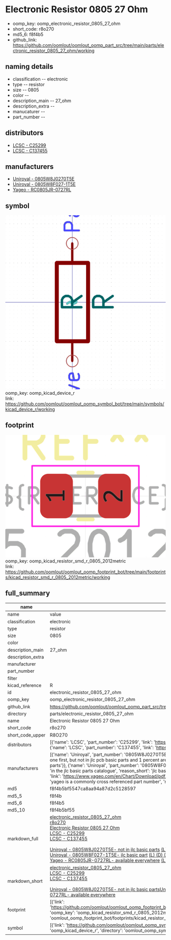 # Electronic Resistor 0805 27 Ohm

  
* oomp_key: oomp_electronic_resistor_0805_27_ohm 
* short_code: r8o270
* md5_6: f8f4b5  
* github_link: https://github.com/oomlout/oomlout_oomp_part_src/tree/main/parts/electronic_resistor_0805_27_ohm/working  
## naming details
* classification -- electronic
* type -- resistor
* size -- 0805
* color -- 
* description_main -- 27_ohm
* description_extra -- 
* manucaturer -- 
* part_number -- 

## distributors
* [LCSC - C25299](https://lcsc.com/product-detail/C25299.html)  
* [LCSC - C137455](https://lcsc.com/product-detail/C137455.html)  

## manufacturers
* [Uniroyal - 0805W8J0270T5E]()  
* [Uniroyal - 0805W8F027-1T5E]()  
* [Yageo - RC0805JR-0727RL](https://www.yageo.com/en/Chart/Download/pdf/RC0805JR-0727RL)  

## symbol

![](symbol/0/working/working_600.png)  
oomp_key: oomp_kicad_device_r  
link: https://github.com/oomlout/oomlout_oomp_symbol_bot/tree/main/symbols/kicad_device_r/working  

## footprint

![](footprint/0/working/working_600.png)  
oomp_key: oomp_kicad_resistor_smd_r_0805_2012metric  
link: https://github.com/oomlout/oomlout_oomp_footprint_bot/tree/main/footprints/kicad_resistor_smd_r_0805_2012metric/working  

## full_summary
| name | value | 
| --- | --- | 
| name | value | 
| classification | electronic | 
| type | resistor | 
| size | 0805 | 
| color |  | 
| description_main | 27_ohm | 
| description_extra |  | 
| manufacturer |  | 
| part_number |  | 
| filter |  | 
| kicad_reference | R | 
| id | electronic_resistor_0805_27_ohm | 
| oomp_key | oomp_electronic_resistor_0805_27_ohm | 
| github_link | https://github.com/oomlout/oomlout_oomp_part_src/tree/main/parts/electronic_resistor_0805_27_ohm/working | 
| directory | parts/electronic_resistor_0805_27_ohm | 
| name | Electronic Resistor 0805 27 Ohm | 
| short_code | r8o270 | 
| short_code_upper | R8O270 | 
| distributors | [{'name': 'LCSC', 'part_number': 'C25299', 'link': 'https://lcsc.com/product-detail/C25299.html', 'id': 'distributor_lcsc'}, {'name': 'LCSC', 'part_number': 'C137455', 'link': 'https://lcsc.com/product-detail/C137455.html', 'id': 'distributor_lcsc'}] | 
| manufacturers | [{'name': 'Uniroyal', 'part_number': '0805W8J0270T5E', 'link': '', 'id': 'manufacturer_uniroyal', 'note': {'reason': 'did this one first, but not in jlc pcb basic parts and 1 percent are and they are the same price', 'reason_short': 'not in jlc basic parts'}}, {'name': 'Uniroyal', 'part_number': '0805W8F027-1T5E', 'link': '', 'id': 'manufacturer_uniroyal', 'note': {'reason': 'in the jlc basic parts catalogue', 'reason_short': 'jlc basic part'}}, {'name': 'Yageo', 'part_number': 'RC0805JR-0727RL', 'link': 'https://www.yageo.com/en/Chart/Download/pdf/RC0805JR-0727RL', 'id': 'manufacturer_yageo', 'note': {'reason': 'yageo is a commonly cross referenced part number', 'reason_short': 'available everywhere'}}] | 
| md5 | f8f4b5bf5547ca8aa94a87d2c5128597 | 
| md5_5 | f8f4b | 
| md5_6 | f8f4b5 | 
| md5_10 | f8f4b5bf55 | 
| markdown_full | [electronic_resistor_0805_27_ohm](https://github.com/oomlout/oomlout_oomp_part_src/tree/main/parts/electronic_resistor_0805_27_ohm/working)<br>[r8o270](https://github.com/oomlout/oomlout_oomp_part_src/tree/main/parts/electronic_resistor_0805_27_ohm/working)<br>[Electronic Resistor 0805 27 Ohm](https://github.com/oomlout/oomlout_oomp_part_src/tree/main/parts/electronic_resistor_0805_27_ohm/working)<br>[LCSC - C25299<br>](https://lcsc.com/product-detail/C25299.html)[LCSC - C137455<br>](https://lcsc.com/product-detail/C137455.html)<br>[Uniroyal - 0805W8J0270T5E- not in jlc basic parts]() [(L)  ](https://www.lcsc.com/search?q=0805W8J0270T5E)[(D)  ](https://www.digikey.com/en/products?keywords=0805W8J0270T5E)[(M)  ](https://www.mouser.com/Search/Refine?Keyword=0805W8J0270T5E)[(N)  ](https://www.newark.com/search?st=0805W8J0270T5E)[(SZ)  ](https://so.szlcsc.com/global.html?k=0805W8J0270T5E)<br>[Uniroyal - 0805W8F027-1T5E- jlc basic part]() [(L)  ](https://www.lcsc.com/search?q=0805W8F027-1T5E)[(D)  ](https://www.digikey.com/en/products?keywords=0805W8F027-1T5E)[(M)  ](https://www.mouser.com/Search/Refine?Keyword=0805W8F027-1T5E)[(N)  ](https://www.newark.com/search?st=0805W8F027-1T5E)[(SZ)  ](https://so.szlcsc.com/global.html?k=0805W8F027-1T5E)<br>[Yageo - RC0805JR-0727RL- available everywhere](https://www.yageo.com/en/Chart/Download/pdf/RC0805JR-0727RL) [(L)  ](https://www.lcsc.com/search?q=RC0805JR-0727RL)[(D)  ](https://www.digikey.com/en/products?keywords=RC0805JR-0727RL)[(M)  ](https://www.mouser.com/Search/Refine?Keyword=RC0805JR-0727RL)[(N)  ](https://www.newark.com/search?st=RC0805JR-0727RL)[(SZ)  ](https://so.szlcsc.com/global.html?k=RC0805JR-0727RL)<br> | 
| markdown_short | [electronic_resistor_0805_27_ohm](https://github.com/oomlout/oomlout_oomp_part_src/tree/main/parts/electronic_resistor_0805_27_ohm/working)<br>[LCSC - C25299<br>](https://lcsc.com/product-detail/C25299.html)[LCSC - C137455<br>](https://lcsc.com/product-detail/C137455.html)<br>[Uniroyal - 0805W8J0270T5E- not in jlc basic parts]()[Uniroyal - 0805W8F027-1T5E- jlc basic part]()[Yageo - RC0805JR-0727RL- available everywhere](https://www.yageo.com/en/Chart/Download/pdf/RC0805JR-0727RL) | 
| footprint | [{'link': 'https://github.com/oomlout/oomlout_oomp_footprint_bot/tree/main/foootprntss/kicad_resistor_smd_r_0805_2012metric', 'oomp_key': 'oomp_kicad_resistor_smd_r_0805_2012metric', 'directory': 'oomlout_oomp_footprint_bot/footprints/kicad_resistor_smd_r_0805_2012metric//working/working.kicad_mod'}] | 
| symbol | [{'link': 'https://github.com/oomlout/oomlout_oomp_symbol_bot/tree/main/symbols/kicad_device_r', 'oomp_key': 'oomp_kicad_device_r', 'directory': 'oomlout_oomp_symbol_bot/symbols/kicad_device_r//working/working.kicad_sym'}] | 
